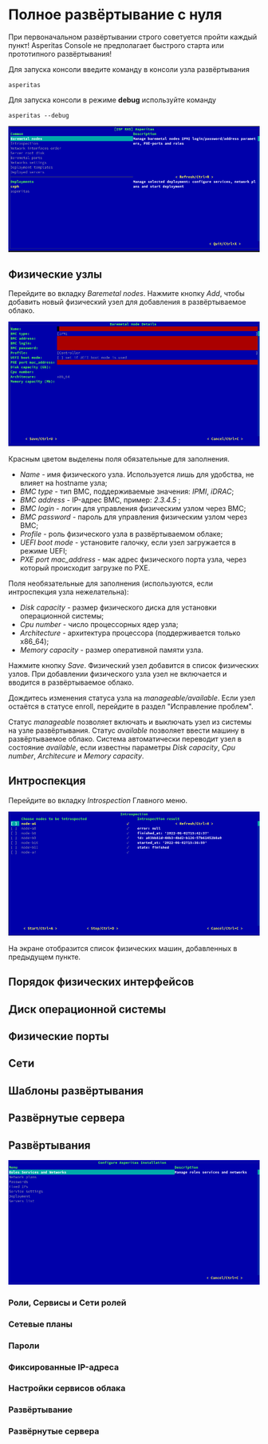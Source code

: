 # Полное развёртывание с нуля

При первоначальном развёртывании строго советуется пройти каждый пункт! 
Asperitas Console не предполагает быстрого старта или прототипного развёртывания! 

Для запуска консоли введите команду в консоли узла развёртывания
~~~shell
asperitas
~~~

Для запуска консоли в режиме **debug** используйте команду 
~~~shell
asperitas --debug
~~~

![Главное меню](../../images/main-menu.png)

## Физические узлы 

Перейдите во вкладку _Baremetal nodes_. 
Нажмите кнопку _Add_, чтобы добавить новый физический узел для добавления в развёртываемое облако.

![](../../images/baremetal-node-add.png)

Красным цветом выделены поля обязательные для заполнения.

* _Name_ -  имя физического узла. Используется лишь для удобства, не влияет на hostname узла;
* _BMC type_ - тип BMC, поддерживаемые значения: _IPMI_, _iDRAC_;
* _BMC address_ - IP-адрес BMC, пример: _2.3.4.5_ ;
* _BMC login_ - логин для управления физическим узлом через BMC;
* _BMC password_ - пароль для управления физическим узлом через BMC;
* _Profile_ - роль физического узла в развёртываемом облаке; 
* _UEFI boot mode_ - установите галочку, если узел загружается в режиме UEFI;
* _PXE port mac_address_ - мак адрес физического порта узла, через который происходит загрузке по PXE.

Поля необязательные для заполнения (используются, если интроспекция узла нежелательна):
* _Disk capacity_ - размер физического диска для установки операционной системы;
* _Cpu number_ - число процессорных ядер узла;
* _Architecture_ - архитектура процессора (поддерживается только x86_64);
* _Memory capacity_ - размер оперативной памяти узла.

Нажмите кнопку _Save_. Физический узел добавится в список физических узлов. 
При добавлении физического узла узел не включается и вводится в развёртываемое облако.

Дождитесь изменения статуса узла на _manageable/available_. 
Если узел остаётся в статусе enroll, перейдите в раздел "Исправление проблем". 

Статус _manageable_ позволяет включать и выключать узел из системы на узле развёртывания. 
Статус _available_ позволяет ввести машину в развёртываемое облако. 
Система автоматически переводит узел в состояние _available_, если известны параметры _Disk capacity_, _Cpu number_, _Architecure_ и _Memory capacity_.

## Интроспекция

Перейдите во вкладку _Introspection_ Главного меню. 

![](../../images/introspection-list.png)

На экране отобразится список физических машин, добавленных в предыдущем пункте. 
 
## Порядок физических интерфейсов

## Диск операционной системы

## Физические порты 

## Сети

## Шаблоны развёртывания 

## Развёрнутые сервера

## Развёртывания

![](../../images/stack-menu.png)

### Роли, Сервисы и Сети ролей 

### Сетевые планы

### Пароли 

### Фиксированные IP-адреса

### Настройки сервисов облака 

### Развёртывание

### Развёрнутые сервера

